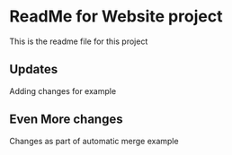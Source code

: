 # ReadMe for Website project

This is the readme file for this project

## Updates

Adding changes for example

## Even More changes

Changes as part of automatic merge example
